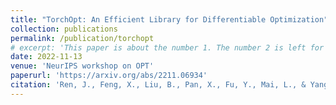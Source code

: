 ```yaml
---
title: "TorchOpt: An Efficient Library for Differentiable Optimization"
collection: publications
permalink: /publication/torchopt
# excerpt: 'This paper is about the number 1. The number 2 is left for future work.'
date: 2022-11-13
venue: 'NeurIPS workshop on OPT'
paperurl: 'https://arxiv.org/abs/2211.06934'
citation: 'Ren, J., Feng, X., Liu, B., Pan, X., Fu, Y., Mai, L., & Yang, Y. (2022). Torchopt: An efficient library for differentiable optimization. NeurIPS workshop on OPT.'
---
```

